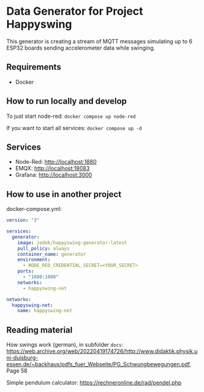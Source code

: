 # Data Generator for Project Happyswing

This generator is creating a stream of MQTT messages simulating up to 6 ESP32
boards sending accelerometer data while swinging.

## Requirements

- Docker

## How to run locally and develop

To just start node-red: `docker compose up node-red`

If you want to start all services: `docker compose up -d`

## Services

- Node-Red: <http://localhost:1880>
- EMQX: <http://localhost:18083>
- Grafana: <http://localhost:3000>

## How to use in another project

docker-compose.yml:

```yaml
version: "3"

services:
  generator:
    image: jodok/happyswing-generator:latest
    pull_policy: always
    container_name: generator
    environment:
      - NODE_RED_CREDENTIAL_SECRET=<YOUR_SECRET>
    ports:
      - "1880:1880"
    networks:
      - happyswing-net

networks:
  happyswing-net:
    name: happyswing-net
```

## Reading material

How swings work (german), in subfolder `docs`: <https://web.archive.org/web/20220419174726/http://www.didaktik.physik.uni-duisburg-essen.de/~backhaus/pdfs_fuer_Webseite/PG_Schwungbewegungen.pdf>, Page 58

Simple pendulum calculator: <https://rechneronline.de/rad/pendel.php>
